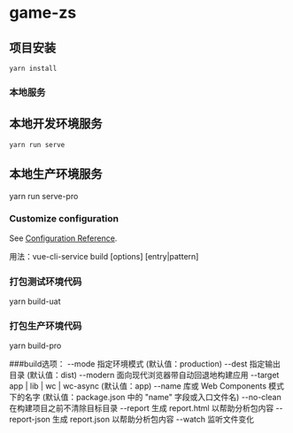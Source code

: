 # game-zs

## 项目安装
```
yarn install
```

### 本地服务
## 本地开发环境服务
```
yarn run serve
```
## 本地生产环境服务
yarn run serve-pro



### Customize configuration
See [Configuration Reference](https://cli.vuejs.org/config/).

用法：vue-cli-service build [options] [entry|pattern]

### 打包测试环境代码
yarn build-uat

### 打包生产环境代码
yarn build-pro

###build选项：
--mode        指定环境模式 (默认值：production)
--dest        指定输出目录 (默认值：dist)
--modern      面向现代浏览器带自动回退地构建应用
--target      app | lib | wc | wc-async (默认值：app)
--name        库或 Web Components 模式下的名字 (默认值：package.json 中的 "name" 字段或入口文件名)
--no-clean    在构建项目之前不清除目标目录
--report      生成 report.html 以帮助分析包内容
--report-json 生成 report.json 以帮助分析包内容
--watch       监听文件变化



